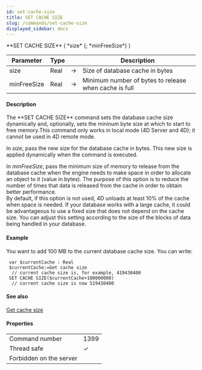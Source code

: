 ```yaml
---
id: set-cache-size
title: SET CACHE SIZE
slug: /commands/set-cache-size
displayed_sidebar: docs
---
```


<!--REF #_command_.SET CACHE SIZE.Syntax-->**SET CACHE SIZE** ( *size* {; *minFreeSize*} )<!-- END REF-->
<!--REF #_command_.SET CACHE SIZE.Params-->
| Parameter | Type |  | Description |
| --- | --- | --- | --- |
| size | Real | &#8594;  | Size of database cache in bytes |
| minFreeSize | Real | &#8594;  | Minimum number of bytes to release when cache is full |

<!-- END REF-->

#### Description 

<!--REF #_command_.SET CACHE SIZE.Summary-->The **SET CACHE SIZE** command sets the database cache size dynamically and, optionally, sets the mininum byte size at which to start to free memory.<!-- END REF-->This command only works in local mode (4D Server and 4D); it cannot be used in 4D remote mode. 

In *size*, pass the new size for the database cache in bytes. This new size is applied dynamically when the command is executed.

In *minFreeSize*, pass the minimum size of memory to release from the database cache when the engine needs to make space in order to allocate an object to it (value in bytes). The purpose of this option is to reduce the number of times that data is released from the cache in order to obtain better performance.   
By default, if this option is not used, 4D unloads at least 10% of the cache when space is needed. If your database works with a large cache, it could be advantageous to use a fixed size that does not depend on the cache size. You can adjust this setting according to the size of the blocks of data being handled in your database.

#### Example 

You want to add 100 MB to the current database cache size. You can write:

```4d
 var $currentCache : Real
 $currentCache:=Get cache size
  // current cache size is, for example, 419430400
 SET CACHE SIZE($currentCache+100000000)
  // current cache size is now 519430400
```

#### See also 

[Get cache size](get-cache-size.md)  

#### Properties
|  |  |
| --- | --- |
| Command number | 1399 |
| Thread safe | &check; |
| Forbidden on the server ||


